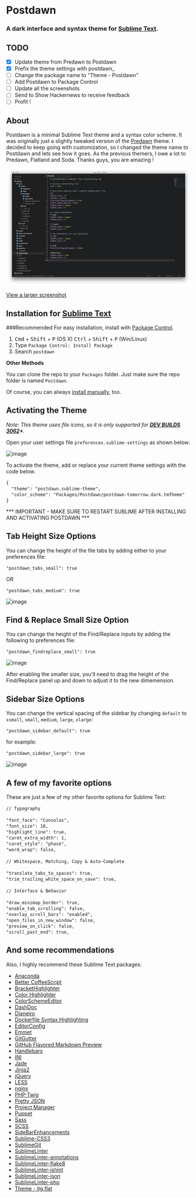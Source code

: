 # Postdawn

### A dark interface and syntax theme for [Sublime Text](https://sublime.wbond.net/packages/Postdawn).

## TODO

- [x] Update theme from Predawn to Postdawn
- [x] Prefix the theme settings with postdawn_
- [ ] Change the package name to "Theme - Postdawn"
- [ ] Add Postdawn to Package Control
- [ ] Update all the screenshots
- [ ] Send to Show Hackernews to receive feedback
- [ ] Profit !

## About

Postdawn is a minimal Sublime Text theme and a syntax color scheme. It was originally just a slightly tweaked version of the [Predawn](https://github.com/paulstraw/predawn) theme. I decided to keep going with customization, so I changed the theme name to Postdawn and lets see how it goes. As the previous themers, I owe a lot to Predawn, Flatland and Soda. Thanks guys, you are amazing !

![image](screenshots/screenshot_new.png)

[View a larger screenshot](https://raw.github.com/douglas/postdawn/master/screenshots/screenshot_new.png)

## Installation for [Sublime Text](https://sublime.wbond.net/packages/Postdawn)

###Recommended
For easy installation, install with [Package Control](https://sublime.wbond.net/docs).

1. <kbd>Cmd</kbd> + <kbd>Shift</kbd> + <kbd>P</kbd> (OS X) <kbd>Ctrl</kbd> + <kbd>Shift</kbd> + <kbd>P</kbd> (Win/Linux)
2. Type `Package Control: Install Package`
3. Search `postdawn`

**Other Methods**

You can clone the repo to your `Packages` folder. Just make sure the repo folder is named `Postdawn`.

Of course, you can always [install manually](https://github.com/douglas/postdawn/archive/master.zip), too.

## Activating the Theme

_Note: This theme uses file icons, so it is only supported for **[DEV BUILDS 3062](http://www.sublimetext.com/3dev)+**._

Open your user settings file `preferences.sublime-settings` as shown below:

![image](screenshots/activate.png)

To activate the theme, add or replace your current theme settings with the code below.

	{
	  "theme": "postdawn.sublime-theme",
	  "color_scheme": "Packages/Postdawn/postdawn-tomorrow.dark.tmTheme"
	}

*** IMPORTANT - MAKE SURE TO RESTART SUBLIME AFTER INSTALLING AND ACTIVATING POSTDAWN ***

## Tab Height Size Options

You can change the height of the file tabs by adding either to your preferences file:


	"postdawn_tabs_small": true

OR

	"postdawn_tabs_medium": true


![image](screenshots/tabs.png)

## Find & Replace Small Size Option

You can change the height of the Find/Replace inputs by adding the following to preferences file:


	"postdawn_findreplace_small": true

![image](screenshots/find-replace.png)

After enabling the smaller size, you'll need to drag the height of the Find/Replace panel up and down to adjust it to the new dimemension.

## Sidebar Size Options

You can change the vertical spacing of the sidebar by changing `default` to `xsmall`, `small`, `medium`, `large`, `xlarge`:


	"postdawn_sidebar_default": true

for example:

	"postdawn_sidebar_large": true


![image](screenshots/sidebar.png)

## A few of my favorite options
These are just a few of my other favorite options for Sublime Text:

	// Typography

	"font_face": "Consolas",
	"font_size": 18,
	"highlight_line": true,
	"caret_extra_width": 1,
	"caret_style": "phase",
	"word_wrap": false,

	// Whitespace, Matching, Copy & Auto-Complete

	"translate_tabs_to_spaces": true,
	"trim_trailing_white_space_on_save": true,

	// Interface & Behavior

	"draw_minimap_border": true,
	"enable_tab_scrolling": false,
	"overlay_scroll_bars": "enabled",
	"open_files_in_new_window": false,
	"preview_on_click": false,
	"scroll_past_end": true,

## And some recommendations

Also, I highly recommend these Sublime Text packages:

* [Anaconda](https://github.com/DamnWidget/anaconda)
* [Better CoffeeScript](https://github.com/aponxi/sublime-better-coffeescript)
* [BracketHighlighter](https://github.com/facelessuser/BracketHighlighter)
* [Color Highlighter](https://github.com/Monnoroch/ColorHighlighter)
* [ColorSchemeEditor](https://github.com/bobef/ColorSchemeEditor)
* [DashDoc](https://github.com/farcaller/DashDoc)
* [Djaneiro](https://github.com/squ1b3r/Djaneiro)
* [Dockerfile Syntax Highlighting](https://github.com/asbjornenge/Dockerfile.tmLanguage)
* [EditorConfig](https://github.com/sindresorhus/editorconfig-sublime)
* [Emmet](https://github.com/sergeche/emmet-sublime#readme)
* [GitGutter](https://github.com/jisaacks/GitGutter)  
* [Git​Hub Flavored Markdown Preview](http://dotcypress.github.io/GitHubMarkdownPreview/)
* [Handlebars](https://github.com/daaain/Handlebars)
* [INI](https://github.com/clintberry/sublime-text-2-ini)
* [Jade](https://github.com/davidrios/jade-tmbundle)
* [Jinja2](https://github.com/mitsuhiko/jinja2-tmbundle)
* [jQuery](https://github.com/SublimeText/jQuery)
* [LESS](https://github.com/danro/LESS-sublime)
* [nginx](https://github.com/brandonwamboldt/sublime-nginx)
* [PHP-Twig](https://github.com/Anomareh/PHP-Twig.tmbundle)
* [Pretty JSON](https://github.com/dzhibas/SublimePrettyJson)
* [Project Manager](https://github.com/randy3k/Project-Manager)
* [Puppet](https://github.com/russCloak/SublimePuppet)
* [Sass](https://github.com/nathos/sass-textmate-bundle)
* [SCSS](https://github.com/MarioRicalde/SCSS.tmbundle)
* [SideBarEnhancements](https://github.com/titoBouzout/SideBarEnhancements)
* [Sublime-CSS3](https://github.com/i-akhmadullin/Sublime-CSS3)  
* [SublimeGit](https://sublimegit.net/)
* [SublimeLinter](http://www.sublimelinter.com/en/latest/)
* [SublimeLinter-annotations](https://sublime.wbond.net/packages/SublimeLinter-annotations)
* [SublimeLinter-flake8](https://github.com/SublimeLinter/SublimeLinter-flake8)
* [SublimeLinter-jshint](https://github.com/SublimeLinter/SublimeLinter-jshint)
* [SublimeLinter-json](https://sublime.wbond.net/packages/SublimeLinter-json)
* [SublimeLinter-php](https://github.com/SublimeLinter/SublimeLinter-php)
* [Theme - itg.flat](https://github.com/itsthatguy/theme-itg-flat)

